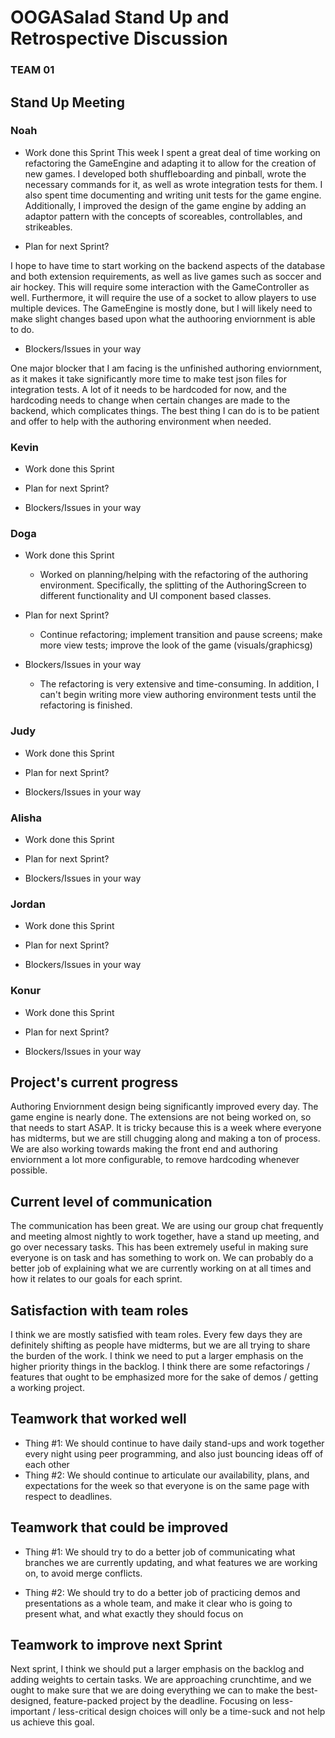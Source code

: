 # OOGASalad Stand Up and Retrospective Discussion

### TEAM 01

## Stand Up Meeting

### Noah

* Work done this Sprint
  This week I spent a great deal of time working on refactoring the GameEngine and adapting it to allow for the creation of new games. I developed both shuffleboarding and pinball, wrote the necessary commands for it, as well as wrote integration tests for them. I also spent time documenting and writing unit tests for the game engine. Additionally, I improved the design of the game engine by adding an adaptor pattern with the concepts of scoreables, controllables, and strikeables.

* Plan for next Sprint?

I hope to have time to start working on the backend aspects of the database and both extension requirements, as well as live games such as soccer and air hockey. This will require some interaction with the GameController as well. Furthermore, it will require the use of a socket to allow players to use multiple devices. The GameEngine is mostly done, but I will likely need to make slight changes based upon what the authooring enviornment is able to do. 

* Blockers/Issues in your way

One major blocker that I am facing is the unfinished authoring enviornment, as it makes it take significantly more time to make test json files for integration tests. A lot of it needs to be hardcoded for now, and the hardcoding needs to change when certain changes are made to the backend, which complicates things. The best thing I can do is to be patient and offer to help with the authoring environment when needed.

### Kevin

* Work done this Sprint

* Plan for next Sprint?

* Blockers/Issues in your way

### Doga

* Work done this Sprint
  * Worked on planning/helping with the refactoring of the authoring environment. Specifically, the splitting of the
  AuthoringScreen to different functionality and UI component based classes.

* Plan for next Sprint?
  * Continue refactoring; implement transition and pause screens; make more view tests; improve the look of the game (visuals/graphicsg)

* Blockers/Issues in your way
  * The refactoring is very extensive and time-consuming. In addition, I can't begin writing more view authoring environment tests until the refactoring is finished.

### Judy

* Work done this Sprint

* Plan for next Sprint?

* Blockers/Issues in your way

### Alisha

* Work done this Sprint

* Plan for next Sprint?

* Blockers/Issues in your way

### Jordan

* Work done this Sprint

* Plan for next Sprint?

* Blockers/Issues in your way

### Konur

* Work done this Sprint 

* Plan for next Sprint?  

* Blockers/Issues in your way 

## Project's current progress

Authoring Enviornment design being significantly improved every day. The game engine is nearly done. The extensions are not being worked on, so that needs to start ASAP. It is tricky because this is a week where everyone has midterms, but we are still chugging along and making a ton of process. We are also working towards making the front end and authoring enviornment a lot more configurable, to remove hardcoding whenever possible.

## Current level of communication

The communication has been great. We are using our group chat frequently and meeting almost nightly to work together, have a stand up meeting, and go over necessary tasks. This has been extremely useful in making sure everyone is on task and has something to work on. We can probably do a better job of explaining what we are currently working on at all times and how it relates to our goals for each sprint.

## Satisfaction with team roles

I think we are mostly satisfied with team roles. Every few days they are definitely shifting as people have midterms, but we are all trying to share the burden of the work. I think we need to put a larger emphasis on the higher priority things in the backlog. I think there are some refactorings / features that ought to be emphasized more for the sake of demos / getting a working project.

## Teamwork that worked well

* Thing #1: We should continue to have daily stand-ups and work together every night using peer programming, and also just bouncing ideas off of each other
* Thing #2: We should continue to articulate our availability, plans, and expectations for the week so that everyone is on the same page with respect to deadlines.

## Teamwork that could be improved

* Thing #1: We should try to do a better job of communicating what branches we are currently updating, and what features we are working on, to avoid merge conflicts.

* Thing #2: We should try to do a better job of practicing demos and presentations as a whole team, and make it clear who is going to present what, and what exactly they should focus on

## Teamwork to improve next Sprint

Next sprint, I think we should put a larger emphasis on the backlog and adding weights to certain tasks. We are approaching crunchtime, and we ought to make sure that we are doing everything we can to make the best-designed, feature-packed project by the deadline. Focusing on less-important / less-critical design choices will only be a time-suck and not help us achieve this goal.
